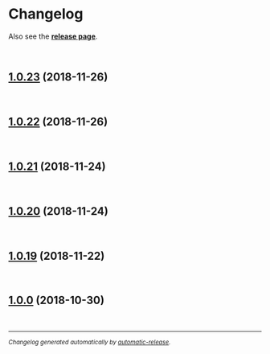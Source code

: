 # Changelog

Also see the **[release page](https://github.com/ioFog/Controller/releases)**.

<br>

## [1.0.23](https://github.com/ioFog/Controller/releases/tag/1.0.23) (2018-11-26)


<br>

## [1.0.22](https://github.com/ioFog/Controller/releases/tag/1.0.22) (2018-11-26)


<br>

## [1.0.21](https://github.com/ioFog/Controller/releases/tag/1.0.21) (2018-11-24)


<br>

## [1.0.20](https://github.com/ioFog/Controller/releases/tag/1.0.20) (2018-11-24)


<br>

## [1.0.19](https://github.com/ioFog/Controller/releases/tag/1.0.19) (2018-11-22)


<br>

## [1.0.0](https://github.com/ioFog/Controller/releases/tag/1.0.0) (2018-10-30)


<br>

---

<sup>*Changelog generated automatically by [automatic-release](https://github.com/dominique-mueller/automatic-release).*</sup>
